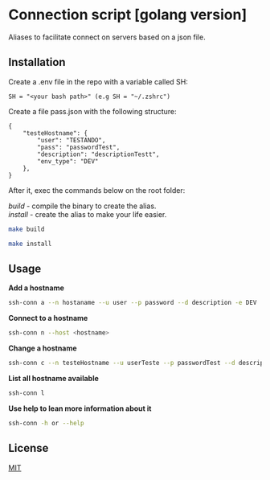 # Connection script [golang version]
Aliases to facilitate connect on servers based on a json file. 
## Installation

Create a .env file in the repo with a variable called SH:
 
```SH = "<your bash path>" (e.g SH = "~/.zshrc")```

Create a file pass.json with the following structure:

```json5
{
    "testeHostname": {
        "user": "TESTANDO",
        "pass": "passwordTest",
        "description": "descriptionTestt",
        "env_type": "DEV"
    },
}
```


After it, exec the commands below on the root folder:

*build* - compile the binary to create the alias.  
*install* - create the alias to make your life easier.
```bash
make build 
```
```bash
make install 
```
## Usage 
**Add a hostname** 
```bash
ssh-conn a --n hostaname --u user --p password --d description -e DEV
```
**Connect to a hostname** 
```bash
ssh-conn n --host <hostname> 
```
**Change a hostname** 
```bash
ssh-conn c --n testeHostname --u userTeste --p passwordTest --d descriptionTeste -e DEV
```
**List all hostname available** 
```bash
ssh-conn l
```
**Use help to lean more information about it** 
```bash
ssh-conn -h or --help
```
## License
[MIT](https://choosealicense.com/licenses/mit/)
